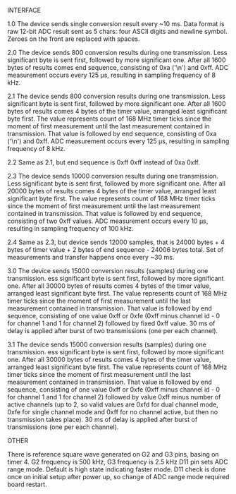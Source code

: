 INTERFACE

1.0 The device sends single conversion result every ~10 ms.
    Data format is raw 12-bit ADC result sent as 5 chars:
    four ASCII digits and newline symbol. Zeroes on the front
    are replaced with spaces.

2.0 The device sends 800 conversion results during one transmission.
    Less significant byte is sent first, followed by more significant one.
    After all 1600 bytes of results comes end sequence, consisting of 
    0xa ('\n') and 0xff. ADC measurement occurs every 125 µs, resulting in
    sampling frequency of 8 kHz.

2.1 The device sends 800 conversion results during one transmission.
    Less significant byte is sent first, followed by more significant one.
    After all 1600 bytes of results comes 4 bytes of the timer value,
    arranged least significant byte first. The value represents count of
    168 MHz timer ticks since the moment of first measurement until
    the last measurement contained in transmission. That value is followed by
    end sequence, consisting of 0xa ('\n') and 0xff.
    ADC measurement occurs every 125 µs, resulting in sampling frequency of 8 kHz.

2.2 Same as 2.1, but end sequence is 0xff 0xff instead of 0xa 0xff.

2.3 The device sends 10000 conversion results during one transmission.
    Less significant byte is sent first, followed by more significant one.
    After all 20000 bytes of results comes 4 bytes of the timer value,
    arranged least significant byte first. The value represents count of
    168 MHz timer ticks since the moment of first measurement until
    the last measurement contained in transmission. That value is followed by
    end sequence, consisting of two 0xff values.
    ADC measurement occurs every 10 µs, resulting in sampling frequency of 100 kHz.

2.4 Same as 2.3, but device sends 12000 samples, that is 24000 bytes + 4 bytes of
    timer value + 2 bytes of end sequence - 24006 bytes total. Set of measurements
    and transfer happens once every ~30 ms.

3.0
    The device sends 15000 conversion results (samples) during one transmission.
    ess significant byte is sent first, followed by more significant one.
    After all 30000 bytes of results comes 4 bytes of the timer value,
    arranged least significant byte first. The value represents count of
    168 MHz timer ticks since the moment of first measurement until
    the last measurement contained in transmission. That value is followed by
    end sequence, consisting of one value 0xff or 0xfe (0xff minus channel id -
    0 for channel 1 and 1 for channel 2) followed by fixed 0xff value.
    30 ms of delay is applied after burst of two transmissions (one per each channel).

3.1
    The device sends 15000 conversion results (samples) during one transmission.
    ess significant byte is sent first, followed by more significant one.
    After all 30000 bytes of results comes 4 bytes of the timer value,
    arranged least significant byte first. The value represents count of
    168 MHz timer ticks since the moment of first measurement until
    the last measurement contained in transmission. That value is followed by
    end sequence, consisting of one value 0xff or 0xfe (0xff minus channel id -
    0 for channel 1 and 1 for channel 2) followed by value 0xff minus number
    of active channels (up to 2, so valid values are 0xfd for dual channel mode,
    0xfe for single channel mode and 0xff for no channel active, but then no
    transmission takes place). 30 ms of delay is applied after burst of transmissions
    (one per each channel).


OTHER

There is reference square wave generated on G2 and G3 pins, basing on timer 4.
G2 frequency is 500 kHz, G3 frequency is 2.5 kHz
D11 pin sets ADC range mode. Default is high state indicating faster mode.
D11 check is done once on initial setup after power up, so change of ADC range mode
required board restart.
